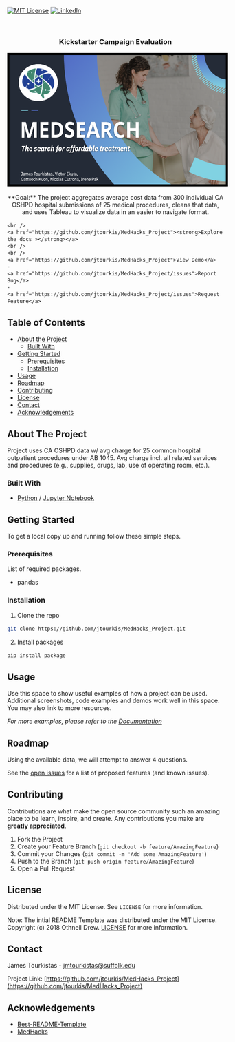 
  [![MIT License][license-shield]][license-url]
  [![LinkedIn][linkedin-shield]][linkedin-url]

<br />

  
  <h3 align="center">Kickstarter Campaign Evaluation</h3>
  
<p align="center">
  <a href="https://github.com/jtourkis/MedHacks_Project">
    <img src="logo.png" alt="AB" width="800" height="300" style="border:5px solid black">
  </a>
 
  <p align="center">
    **Goal:** The project aggregates average cost data from 300 individual CA OSHPD hospital submissions of 25 medical procedures, cleans that data, and uses Tableau to visualize data in an easier to navigate format.


    <br />
    <a href="https://github.com/jtourkis/MedHacks_Project"><strong>Explore the docs »</strong></a>
    <br />
    <br />
    <a href="https://github.com/jtourkis/MedHacks_Project">View Demo</a>
    ·
    <a href="https://github.com/jtourkis/MedHacks_Project/issues">Report Bug</a>
    ·
    <a href="https://github.com/jtourkis/MedHacks_Project/issues">Request Feature</a>
  </p>
</p>



<!-- TABLE OF CONTENTS -->
## Table of Contents

* [About the Project](#about-the-project)
  * [Built With](#built-with)
* [Getting Started](#getting-started)
  * [Prerequisites](#prerequisites)
  * [Installation](#installation)
* [Usage](#usage)
* [Roadmap](#roadmap)
* [Contributing](#contributing)
* [License](#license)
* [Contact](#contact)
* [Acknowledgements](#acknowledgements)



<!-- ABOUT THE PROJECT -->
## About The Project

Project uses CA OSHPD data w/ avg charge for 25 common hospital outpatient procedures under AB 1045. Avg charge incl. all related services and procedures (e.g., supplies, drugs, lab, use of operating room, etc.).

### Built With

* [Python](https://www.python.org) / [Jupyter Notebook](https://jupyter.org)


<!-- GETTING STARTED -->
## Getting Started

To get a local copy up and running follow these simple steps.

### Prerequisites

List of required packages.

* pandas



### Installation
 
1. Clone the repo

```sh
git clone https://github.com/jtourkis/MedHacks_Project.git
```
2. Install packages
```sh
pip install package
```


<!-- USAGE EXAMPLES -->
## Usage

Use this space to show useful examples of how a project can be used. Additional screenshots, code examples and demos work well in this space. You may also link to more resources.

_For more examples, please refer to the [Documentation](https://example.com)_



<!-- ROADMAP -->
## Roadmap
Using the available data, we will attempt to answer 4 questions.



See the [open issues](https://github.com/github_username/repo/issues) for a list of proposed features (and known issues).



<!-- CONTRIBUTING -->
## Contributing

Contributions are what make the open source community such an amazing place to be learn, inspire, and create. Any contributions you make are **greatly appreciated**.

1. Fork the Project
2. Create your Feature Branch (`git checkout -b feature/AmazingFeature`)
3. Commit your Changes (`git commit -m 'Add some AmazingFeature'`)
4. Push to the Branch (`git push origin feature/AmazingFeature`)
5. Open a Pull Request



<!-- LICENSE -->
## License

Distributed under the MIT License. See `LICENSE` for more information.

Note: The intial README Template was distributed under the MIT License. Copyright (c) 2018 Othneil Drew. [LICENSE](https://github.com/othneildrew/Best-README-Template/blob/master/LICENSE.txt)  for more information. 



<!-- CONTACT -->
## Contact

James Tourkistas - jmtourkistas@suffolk.edu

Project Link: [https://github.com/jtourkis/MedHacks_Project](https://github.com/jtourkis/MedHacks_Project)



<!-- ACKNOWLEDGEMENTS -->
## Acknowledgements

* [Best-README-Template](https://github.com/othneildrew/Best-README-Template/blob/master/BLANK_README.md) 
* [MedHacks](https://devpost.com/software/medsearch-xrw2v6)



<!-- MARKDOWN LINKS & IMAGES -->
<!-- https://www.markdownguide.org/basic-syntax/#reference-style-links -->
[license-shield]: https://img.shields.io/github/license/othneildrew/Best-README-Template.svg?style=flat-square
[license-url]: https://github.com/jtourkis/MBTA-Ridership-Model/blob/master/LICENSE.txt
[linkedin-shield]: https://img.shields.io/badge/-LinkedIn-black.svg?style=flat-square&logo=linkedin&colorB=555
[linkedin-url]: https://www.linkedin.com/in/james-tourkistas-7127ba167/
[product-screenshot]: images/screenshot.png
